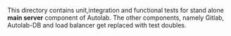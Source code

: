 This directory contains unit,integration and functional tests for stand alone **main server** component of Autolab. The other components, namely Gitlab, Autolab-DB and load balancer get replaced with test doubles.

